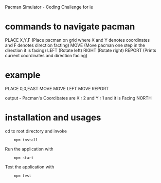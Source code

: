 Pacman Simulator - Coding Challenge for ie

# commands to navigate pacman

PLACE X,Y,F (Place pacman on grid where X and Y denotes coordinates and F denotes direction facting)
MOVE (Move pacman one step in the direction it is facing)
LEFT (Rotate left)
RIGHT (Rotate right)
REPORT (Prints current coordinates and direction facing)

# example

PLACE 0,0,EAST
MOVE
MOVE
LEFT
MOVE
REPORT

output - Pacman's Coordibates are  X : 2 and Y : 1 and it is Facing NORTH

# installation and usages 

cd to root directory and invoke

        npm install

Run the application with

        npm start

Test the application with

        npm test


